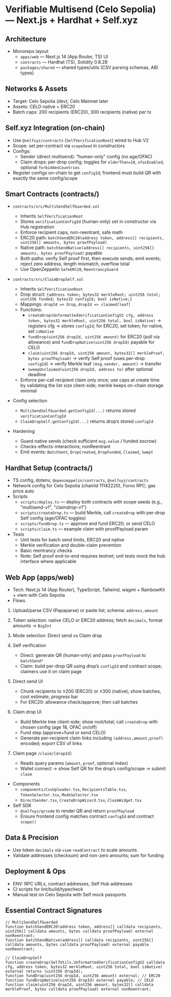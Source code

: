 # Verifiable Multisend (Celo Sepolia) — Next.js + Hardhat + Self.xyz

## Architecture

- Monorepo layout
  - `apps/web` — Next.js 14 (App Router, TS) UI
  - `contracts` — Hardhat (TS), Solidity 0.8.28
  - `packages/shared` — shared types/utils (CSV parsing schemas, ABI types)

## Networks & Assets

- Target: Celo Sepolia (dev); Celo Mainnet later
- Assets: CELO native + ERC20
- Batch caps: 200 recipients (ERC20), 300 recipients (native) per tx

## Self.xyz Integration (on-chain)

- Use `@selfxyz/contracts` (`SelfVerificationRoot`) wired to Hub V2
- Scope: set per-contract via `scopeSeed` in constructors
- Configs:
  - Sender (direct multisend): “human-only” config (no age/OFAC)
  - Claim drops: per-drop config; toggles for `olderThan=18`, `ofacEnabled`, optional `forbiddenCountries`
- Register configs on-chain to get `configId`; frontend must build QR with exactly the same config/scope

## Smart Contracts (contracts/)

- `contracts/src/MultiSendSelfGuarded.sol`

  - Inherits `SelfVerificationRoot`
  - Stores `verificationConfigId` (human-only) set in constructor via Hub registration
  - Enforce recipient caps, non-reentrant, safe math
  - ERC20 path: `batchSendERC20(address token, address[] recipients, uint256[] amounts, bytes proofPayload)`
  - Native path: `batchSendNative(address[] recipients, uint256[] amounts, bytes proofPayload)` payable
  - Both paths: verify Self proof first, then execute sends; emit events; reject zero address, length mismatch, overflow total
  - Use OpenZeppelin `SafeERC20`, `ReentrancyGuard`

- `contracts/src/ClaimDropSelf.sol`

  - Inherits `SelfVerificationRoot`
  - Drop struct: `{address token; bytes32 merkleRoot; uint256 total; uint256 funded; bytes32 configId; bool isNative;}`
  - Mappings: `dropId => Drop`, `dropId => claimed[leaf]`
  - Functions:
    - `createDrop(UnformattedVerificationConfigV2 cfg, address token, bytes32 merkleRoot, uint256 total, bool isNative)` → registers cfg → stores `configId`; for ERC20, set token; for native, set `isNative`
    - `fundDrop(uint256 dropId, uint256 amount)` for ERC20 (pull via allowance) and `fundDropNative(uint256 dropId)` payable for CELO
    - `claim(uint256 dropId, uint256 amount, bytes32[] merkleProof, bytes proofPayload)` → verify Self proof (uses per-drop `configId`) → verify Merkle leaf `(msg.sender, amount)` → transfer
    - `sweepUnclaimed(uint256 dropId, address to)` after optional deadline
  - Enforce per-call recipient claim only once; use caps at create time by validating the list size client-side; merkle keeps on-chain storage minimal

- Config selection

  - `MultiSendSelfGuarded.getConfigId(...)` returns stored `verificationConfigId`
  - `ClaimDropSelf.getConfigId(...)` returns drop’s stored `configId`

- Hardening
  - Guard native sends (check sufficient `msg.value` / funded escrow)
  - Checks-effects-interactions; nonReentrant
  - Emit events: `BatchSent`, `DropCreated`, `DropFunded`, `Claimed`, `Swept`

## Hardhat Setup (contracts/)

- TS config, dotenv, `@openzeppelin/contracts`, `@selfxyz/contracts`
- Network config for Celo Sepolia (chainId 11142220), Forno RPC; gas price auto
- Scripts
  - `scripts/deploy.ts` — deploy both contracts with scope seeds (e.g., "multisend-v1", "claimdrop-v1")
  - `scripts/createDrop.ts` — build Merkle, call `createDrop` with per-drop Self config (age/OFAC toggles)
  - `scripts/fundDrop.ts` — approve and fund ERC20; or send CELO
  - `scripts/claim.ts` — example claim with proofPayload param
- Tests
  - Unit tests for batch send limits, ERC20 and native
  - Merkle verification and double-claim prevention
  - Basic reentrancy checks
  - Note: Self proof end-to-end requires testnet; unit tests mock the hub interface where applicable

## Web App (apps/web)

- Tech: Next.js 14 (App Router), TypeScript, Tailwind, wagmi + RainbowKit + viem with Celo Sepolia
- Flows

1. Upload/parse CSV (Papaparse) or paste list; schema: `address,amount`

2. Token selection: native CELO or ERC20 address; fetch `decimals`, format amounts → `BigInt`

3. Mode selection: Direct send vs Claim drop

4. Self verification

   - Direct: generate QR (human-only) and pass `proofPayload` to `batchSend*`
   - Claim: build per-drop QR using drop’s `configId` and contract scope; claimers use it on claim page

5. Direct send UI

   - Chunk recipients to ≤200 (ERC20) or ≤300 (native); show batches, cost estimate, progress bar
   - For ERC20: allowance check/approve; then call batches

6. Claim drop UI

   - Build Merkle tree client-side; show root/total; call `createDrop` with chosen config (age 18, OFAC on/off)
   - Fund step (approve+fund or send CELO)
   - Generate per-recipient claim links including `(address,amount,proof)` encoded; export CSV of links

7. Claim page `/claim/[dropId]`

   - Reads query params (`amount`, `proof`, optional index)
   - Wallet connect → show Self QR for the drop’s config/scope → submit `claim`

- Components
  - `components/CsvUploader.tsx`, `RecipientsTable.tsx`, `TokenSelector.tsx`, `ModeSelector.tsx`
  - `DirectSender.tsx`, `CreateDropWizard.tsx`, `ClaimWidget.tsx`
- Self SDK
  - `@selfxyz/qrcode` to render QR and return `proofPayload`
  - Ensure frontend config matches contract `configId` and contract `scope()`

## Data & Precision

- Use token `decimals` via `viem` `readContract` to scale amounts
- Validate addresses (checksum) and non-zero amounts; sum for funding

## Deployment & Ops

- ENV: RPC URLs, contract addresses, Self Hub addresses
- CI scripts for lint/build/typecheck
- Manual test on Celo Sepolia with Self mock passports

## Essential Contract Signatures

```solidity
// MultiSendSelfGuarded
function batchSendERC20(address token, address[] calldata recipients, uint256[] calldata amounts, bytes calldata proofPayload) external nonReentrant;
function batchSendNative(address[] calldata recipients, uint256[] calldata amounts, bytes calldata proofPayload) external payable nonReentrant;

// ClaimDropSelf
function createDrop(SelfUtils.UnformattedVerificationConfigV2 calldata cfg, address token, bytes32 merkleRoot, uint256 total, bool isNative) external returns (uint256 dropId);
function fundDrop(uint256 dropId, uint256 amount) external; // ERC20
function fundDropNative(uint256 dropId) external payable; // CELO
function claim(uint256 dropId, uint256 amount, bytes32[] calldata merkleProof, bytes calldata proofPayload) external nonReentrant;
```
